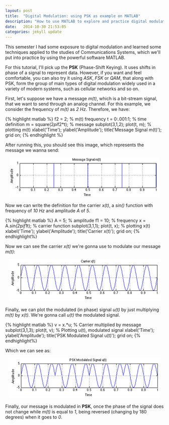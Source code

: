 ```yaml
---
layout: post
title:  "Digital Modulation: using PSK as example on MATLAB"
description: "How to use MATLAB to explore and practice digital modulation."
date:   2014-10-30 21:53:05
categories: jekyll update
---
```

This semester I had some exposure to digital modulation and learned some techniques applied to the studies of Communications Systems, which we'll put into practice by using the powerful software MATLAB.

For this tutorial, I'll pick up the **PSK** (Phase-Shift Keying). It uses shifts in phase of a signal to represent data. However, if you want and feel comfortable, you can also try it using *ASK*, *FSK* or *QAM*, that along with PSK, form the group of main types of digital modulation widely used in a variety of modern systems, such as cellular networks and so on. 

First, let's suppose we have a message *m(t)*, which is a bit-stream signal, that we want to send through an analog channel. For this example, we consider the frequency of *m(t)* as *2 Hz*. Therefore, we have:

{% highlight matlab %}
f2 = 2;                       	% m(t) frequency
t = 0:.001:1;			% time definition
m = square(2*pi*f2*t);          % message 
subplot(3,1,2);
plot(t, m);                     % plotting m(t)
xlabel('Time');
ylabel('Amplitude');
title('Message Signal m(t)');
grid on;
{% endhighlight %}

After running this, you should see this image, which represents the message we wanna send: 

<div style="text-align:center" markdown="1">
<!-- ![Message Signal](http://tolribeiro.github.io/mywebsite/downloads/message.png "Message Signal m(t)") -->
<img src="./static/img/message.png" class="img-responsive center-block"/>
</div>

Now we can write the definition for the carrier *x(t)*, a *sin()* function with frequency of *10 Hz* and amplitude *A* of *5*.

{% highlight matlab %}
A = 5;                        % amplitude
f1 = 10;                      % frequency
x = A.*sin(2*pi*f1*t);        % carrier function
subplot(3,1,1);
plot(t, x);                   % plotting x(t)
xlabel('Time');
ylabel('Amplitude');
title('Carrier x(t)');
grid on;
{% endhighlight%}

Now we can see the carrier *x(t)* we're gonna use to modulate our message *m(t)*:

<div style="text-align:center" markdown="1">
<!-- ![Carrier Signal](http://tolribeiro.github.io/mywebsite/downloads/carrier.png "Carrier x(t)") -->
<img src="./static/img/carrier.png" class="img-responsive center-block"/>
</div>

Finally, we can plot the modulated (in phase) signal *u(t)* by just multiplying *m(t)* by *x(t)*. We're gonna call *u(t)* the modulated signal.

{% highlight matlab %}
v = x.*u;                      % Carrier multiplied by message
subplot(3,1,3);
plot(t, v);                    % Plotting u(t), modulated signal
xlabel('Time');
ylabel('Amplitude');
title('PSK Modulated Signal u(t)');
grid on;
{% endhighlight%}

Which we can see as:

<div style="text-align:center" markdown="1">
<!-- ![Modulated Signal](http://tolribeiro.github.io/mywebsite/downloads/modulated.png "PSK Modulated Signal u(t)") -->
<img src="./static/img/modulated.png" class="img-responsive center-block"/>
</div>

Finally, our message is modulated in **PSK**, once the phase of the signal does not change while *m(t)* is equal to *1*, being reversed (changing by 180 degrees) when it goes to *0*.
